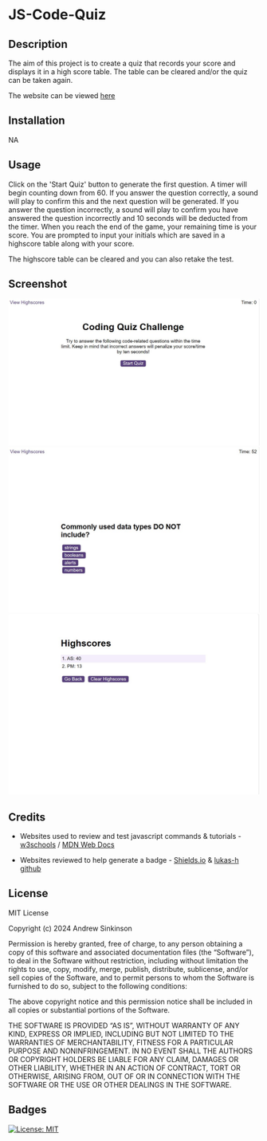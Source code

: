 # JS-Code-Quiz

## Description

The aim of this project is to create a quiz that records your score and displays it in a high score table. The table can be cleared and/or the quiz can be taken again.

The website can be viewed [here](https://duouk2000.github.io/JS-Code-Quiz)

## Installation

NA

## Usage

Click on the 'Start Quiz' button to generate the first question. A timer will begin counting down from 60. If you answer the question correctly, a sound will play to confirm this and the next question will be generated. If you answer the question incorrectly, a sound will play to confirm you have answered the question incorrectly and 10 seconds will be deducted from the timer. When you reach the end of the game, your remaining time is your score. You are prompted to input your initials which are saved in a highscore table along with your score.

The highscore table can be cleared and you can also retake the test.

## Screenshot
![screenshot showing the webpage in use](assets/images/screenshot1.jpg) 
![screenshot showing the webpage in use](assets/images/screenshot2.jpg) 
![screenshot showing the webpage in use](assets/images/screenshot3.jpg)
    
## Credits

- Websites used to review and test javascript commands & tutorials - [w3schools](https://www.w3schools.com/html/default.asp) /
[MDN Web Docs](https://developer.mozilla.org/en-US/docs/Learn/HTML)

- Websites reviewed to help generate a badge - [Shields.io](https://shields.io/badges) & [lukas-h github](https://gist.github.com/lukas-h/2a5d00690736b4c3a7ba)

## License

MIT License

Copyright (c) 2024 Andrew Sinkinson

Permission is hereby granted, free of charge, to any person obtaining a copy of this software and associated documentation files (the “Software”), to deal in the Software without restriction, including without limitation the rights to use, copy, modify, merge, publish, distribute, sublicense, and/or sell copies of the Software, and to permit persons to whom the Software is furnished to do so, subject to the following conditions:

The above copyright notice and this permission notice shall be included in all copies or substantial portions of the Software.

THE SOFTWARE IS PROVIDED “AS IS”, WITHOUT WARRANTY OF ANY KIND, EXPRESS OR IMPLIED, INCLUDING BUT NOT LIMITED TO THE WARRANTIES OF MERCHANTABILITY, FITNESS FOR A PARTICULAR PURPOSE AND NONINFRINGEMENT. IN NO EVENT SHALL THE AUTHORS OR COPYRIGHT HOLDERS BE LIABLE FOR ANY CLAIM, DAMAGES OR OTHER LIABILITY, WHETHER IN AN ACTION OF CONTRACT, TORT OR OTHERWISE, ARISING FROM, OUT OF OR IN CONNECTION WITH THE SOFTWARE OR THE USE OR OTHER DEALINGS IN THE SOFTWARE.

## Badges

[![License: MIT](https://img.shields.io/badge/License-MIT-blue)](https://opensource.org/licenses/MIT)